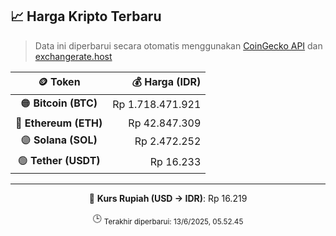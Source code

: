 

<!-- HARGA_KRIPTO -->
## 📈 Harga Kripto Terbaru

> Data ini diperbarui secara otomatis menggunakan [CoinGecko API](https://www.coingecko.com/) dan [exchangerate.host](https://exchangerate.host/)

<div align="center">

| 🪙 Token | 💰 Harga (IDR) |
|:------:|---------------:|
| 🟠 **Bitcoin (BTC)**   | Rp 1.718.471.921 |
| 🔵 **Ethereum (ETH)**  | Rp 42.847.309 |
| 🟣 **Solana (SOL)**    | Rp 2.472.252 |
| 🟢 **Tether (USDT)**   | Rp 16.233 |

---

💱 **Kurs Rupiah (USD → IDR)**: Rp 16.219

🕒 <sub>Terakhir diperbarui: 13/6/2025, 05.52.45</sub>

</div>
<!-- /HARGA_KRIPTO -->